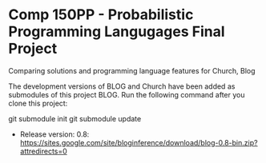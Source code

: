 Comp 150PP - Probabilistic Programming Langugages Final Project
==============

Comparing solutions and programming language features for Church, Blog

The development versions of BLOG and Church have been added as submodules of this project
BLOG. Run the following command after you clone this project:

git submodule init
git submodule update

- Release version: 0.8: 
  https://sites.google.com/site/bloginference/download/blog-0.8-bin.zip?attredirects=0

